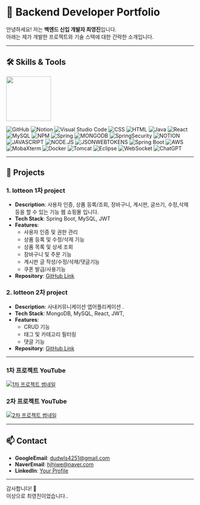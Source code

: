 # 🚀 Backend Developer Portfolio

안녕하세요! 저는 **백엔드 신입 개발자 최영진**입니다.  
아래는 제가 개발한 프로젝트와 기술 스택에 대한 간략한 소개입니다.

---

## 🛠️ Skills & Tools
<img src="https://img.shields.io/badge/언어-일본어%20능통-brightgreen" width="120" />

![GitHub](https://img.shields.io/badge/GitHub-100000?style=for-the-badge&logo=github&logoColor=white)
![Notion](https://img.shields.io/badge/Notion-000000?style=for-the-badge&logo=notion&logoColor=white)
![Visual Studio Code](https://img.shields.io/badge/Visual%20Studio%20Code-0078D4?style=for-the-badge&logo=visualstudiocode&logoColor=white)
![CSS](https://img.shields.io/badge/CSS-239120?&style=for-the-badge&logo=css3&logoColor=white)
![HTML](https://img.shields.io/badge/HTML-239120?style=for-the-badge&logo=html5&logoColor=white)
![Java](https://img.shields.io/badge/Java-ED8B00?style=for-the-badge&logo=openjdk&logoColor=white)
![React](https://img.shields.io/badge/React-20232A?style=for-the-badge&logo=react&logoColor=61DAFB)
![MySQL](https://img.shields.io/badge/MySQL-00000F?style=for-the-badge&logo=mysql&logoColor=white)
![NPM](https://img.shields.io/badge/npm-CB3837?style=for-the-badge&logo=npm&logoColor=white)
![Spring](https://img.shields.io/badge/Spring-6DB33F?style=for-the-badge&logo=spring&logoColor=white)
![MONGODB](https://img.shields.io/badge/MongoDB-4EA94B?style=for-the-badge&logo=mongodb&logoColor=white)
![SpringSecurity](https://img.shields.io/badge/Spring_Security-6DB33F?style=for-the-badge&logo=Spring-Security&logoColor=white)
![NOTION](https://img.shields.io/badge/Notion-%23000000.svg?style=for-the-badge&logo=notion&logoColor=white)
![JAVASCRIPT](https://img.shields.io/badge/JavaScript-F7DF1E?style=for-the-badge&logo=JavaScript&logoColor=white)
![NODE.JS](https://img.shields.io/badge/Node.js-43853D?style=for-the-badge&logo=node.js&logoColor=white)
![JSONWEBTOKENS](https://img.shields.io/badge/json%20web%20tokens-323330?style=for-the-badge&logo=json-web-tokens&logoColor=pink)
![Spring Boot](https://img.shields.io/badge/Spring%20Boot-6DB33F?style=for-the-badge&logo=spring-boot&logoColor=white)
![AWS](https://img.shields.io/badge/AWS-232F3E?style=for-the-badge&logo=amazon-aws&logoColor=white)
![MobaXterm](https://img.shields.io/badge/MobaXterm-0066CC?style=for-the-badge&logo=gnome-terminal&logoColor=white)
![Docker](https://img.shields.io/badge/Docker-2496ED?style=for-the-badge&logo=docker&logoColor=white)
![Tomcat](https://img.shields.io/badge/Tomcat-FF5733?style=for-the-badge&logo=apache-tomcat&logoColor=white)
![Eclipse](https://img.shields.io/badge/Eclipse-2C2255?style=for-the-badge&logo=eclipse&logoColor=white)
![WebSocket](https://img.shields.io/badge/WebSocket-4A90E2?style=for-the-badge&logo=websocket&logoColor=white)
![ChatGPT](https://img.shields.io/badge/ChatGPT-00A9E0?style=for-the-badge&logo=openai&logoColor=white)



---

## 📂 Projects

### 1. **lotteon 1차 project**
- **Description**: 사용자 인증, 상품 등록/조회, 장바구니, 계시판, 글쓰기, 수정,삭제 등을 할 수 있는 기능  웹 쇼핑몰 입니다.
- **Tech Stack**: Spring Boot, MySQL, JWT
- **Features**:
  - 사용자 인증 및 권한 관리
  - 상품 등록 및 수정/삭제 기능
  - 상품 목록 및 상세 조회
  - 장바구니 및 주문 기능
  - 계시판 글 작성/수정/삭제/댓글기능
  - 쿠폰 발급/사용기능
- **Repository**: [GitHub Link](https://github.com/your-repo)

### 2. **lotteon 2차 project**
- **Description**: 사내커뮤니케이션 엡어플리케이션 .
- **Tech Stack**: MongoDB, MySQL, React, JWT, 
- **Features**:
  - CRUD 기능
  - 태그 및 카테고리 필터링
  - 댓글 기능
- **Repository**: [GitHub Link](https://github.com/your-repo)

---

### 1차 프로젝트 YouTube
[![1차 프로젝트 썸네일](https://img.youtube.com/vi/zAxkudEVJoU/0.jpg)](https://www.youtube.com/watch?v=zAxkudEVJoU&t=39s)

### 2차 프로젝트 YouTube
[![2차 프로젝트 썸네일](https://img.youtube.com/vi/sa1ncKJ02s4/0.jpg)](https://www.youtube.com/watch?v=sa1ncKJ02s4)




---

## 📫 Contact
- **GoogleEmail**: dudwls4251@gmail.com
- **NaverEmail**: hjhjwe@naver.com
- **LinkedIn**: [Your Profile](https://linkedin.com/in/your-profile)


---

감사합니다! 🙌  
이상으로 최영진이었습니다..
